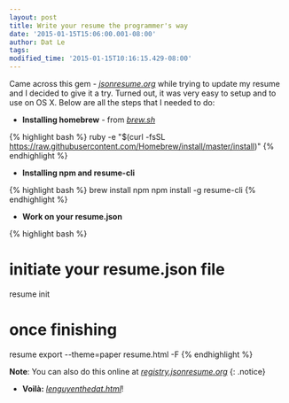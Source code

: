 ```yaml
---
layout: post
title: Write your resume the programmer's way
date: '2015-01-15T15:06:00.001-08:00'
author: Dat Le
tags:
modified_time: '2015-01-15T10:16:15.429-08:00'
---
```


Came across this gem - [*jsonresume.org*](https://jsonresume.org/) while trying to update my resume and I decided to give it a try.
Turned out, it was very easy to setup and to use on OS X.
Below are all the steps that I needed to do:

- **Installing homebrew** - from [*brew.sh*](http://brew.sh)

{% highlight bash %}
ruby -e "$(curl -fsSL https://raw.githubusercontent.com/Homebrew/install/master/install)"
{% endhighlight %}

- **Installing npm and resume-cli**

{% highlight bash %}
brew install npm
npm install -g resume-cli
{% endhighlight %}

- **Work on your resume.json**

{% highlight bash %}
# initiate your resume.json file
resume init
# once finishing
resume export --theme=paper resume.html -F
{% endhighlight %}

**Note**: You can also do this online at [*registry.jsonresume.org*](http://registry.jsonresume.org/)
{: .notice}

- **Voilà:** [*lenguyenthedat.html*](http://lenguyenthedat.com/resume/lenguyenthedat.html)!
